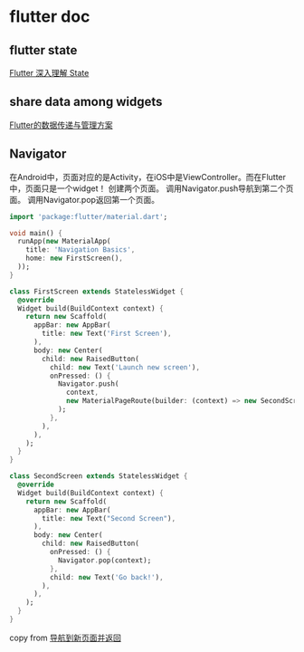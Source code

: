 # flutter doc

## flutter state
[Flutter 深入理解 State](https://hongruqi.github.io/2019/01/26/Flutter%20%E6%B7%B1%E5%85%A5%E7%90%86%E8%A7%A3%20State/)


## share data among widgets
[Flutter的数据传递与管理方案](https://zhuanlan.zhihu.com/p/110120429)


## Navigator
在Android中，页面对应的是Activity，在iOS中是ViewController。而在Flutter中，页面只是一个widget！
创建两个页面。
调用Navigator.push导航到第二个页面。
调用Navigator.pop返回第一个页面。
``` dart
import 'package:flutter/material.dart';

void main() {
  runApp(new MaterialApp(
    title: 'Navigation Basics',
    home: new FirstScreen(),
  ));
}

class FirstScreen extends StatelessWidget {
  @override
  Widget build(BuildContext context) {
    return new Scaffold(
      appBar: new AppBar(
        title: new Text('First Screen'),
      ),
      body: new Center(
        child: new RaisedButton(
          child: new Text('Launch new screen'),
          onPressed: () {
            Navigator.push(
              context,
              new MaterialPageRoute(builder: (context) => new SecondScreen()),
            );
          },
        ),
      ),
    );
  }
}

class SecondScreen extends StatelessWidget {
  @override
  Widget build(BuildContext context) {
    return new Scaffold(
      appBar: new AppBar(
        title: new Text("Second Screen"),
      ),
      body: new Center(
        child: new RaisedButton(
          onPressed: () {
            Navigator.pop(context);
          },
          child: new Text('Go back!'),
        ),
      ),
    );
  }
}
```

copy from [导航到新页面并返回](https://flutterchina.club/cookbook/navigation/navigation-basics/)
